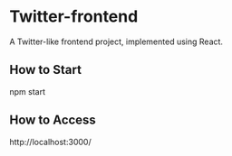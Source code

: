 # Twitter-frontend

A Twitter-like frontend project, implemented using React.

## How to Start

npm start

## How to Access

http://localhost:3000/

